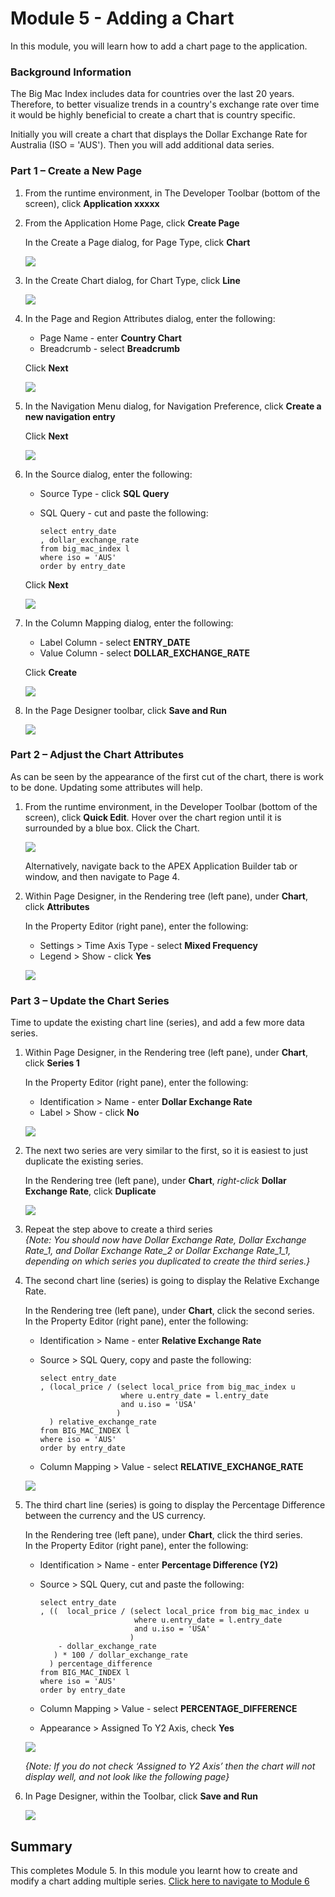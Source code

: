 # Module 5 - Adding a Chart

In this module, you will learn how to add a chart page to the application.

### Background Information
The Big Mac Index includes data for countries over the last 20 years. Therefore, to better visualize trends in a country's exchange rate over time it would be highly beneficial to create a chart that is country specific.

Initially you will create a chart that displays the Dollar Exchange Rate for Australia (ISO = 'AUS'). Then you will add additional data series.

### **Part 1** – Create a New Page

1. From the runtime environment, in The Developer Toolbar (bottom of the screen), click **Application xxxxx**  

2. From the Application Home Page, click **Create Page**  

    In the Create a Page dialog, for Page Type, click **Chart**  

    ![](images/5/set-page-type.png)

3. In the Create Chart dialog, for Chart Type, click **Line**

    ![](images/5/set-chart-type.png)

4. In the Page and Region Attributes dialog, enter the following:
    - Page Name - enter **Country Chart**
    - Breadcrumb - select **Breadcrumb**

    Click **Next**  

    ![](images/5/set-name.png)

5. In the Navigation Menu dialog, for Navigation Preference, click **Create a new navigation entry**

    Click **Next**

    ![](images/5/set-navigation.png)

6. In the Source dialog, enter the following:
    - Source Type - click **SQL Query**
    - SQL Query - cut and paste the following:

        ```
        select entry_date
        , dollar_exchange_rate
        from big_mac_index l
        where iso = 'AUS'
        order by entry_date
        ```
    Click **Next**

    ![](images/5/set-source.png)

7. In the Column Mapping dialog, enter the following:
    - Label Column - select **ENTRY_DATE**
    - Value Column - select **DOLLAR\_EXCHANGE_RATE**

    Click **Create**

    ![](images/5/set-columns.png)

8. In the Page Designer toolbar, click **Save and Run**

    ![](images/5/runtime.png)

### **Part 2** – Adjust the Chart Attributes
As can be seen by the appearance of the first cut of the chart, there is work to be done. Updating some attributes will help.

1. From the runtime environment, in the Developer Toolbar
(bottom of the screen), click **Quick Edit**.
    Hover over the chart region until it is surrounded by a blue box.
    Click the Chart.  

    ![](images/5/quick-edit.png)

    Alternatively, navigate back to the APEX Application Builder tab or window, and then navigate to Page 4.

2. Within Page Designer, in the Rendering tree (left pane), under **Chart**, click **Attributes**

    In the Property Editor (right pane), enter the following:

    - Settings > Time Axis Type - select **Mixed Frequency**
    - Legend > Show - click **Yes**  

    ![](images/5/set-attributes.png)

### **Part 3** – Update the Chart Series
Time to update the existing chart line (series), and add a few more data series.

1. Within Page Designer, in the Rendering tree (left pane), under **Chart**, click **Series 1**

    In the Property Editor (right pane), enter the following:

    - Identification > Name - enter **Dollar Exchange Rate**
    - Label > Show - click **No**  

    ![](images/5/set-series1.png)

2. The next two series are very similar to the first, so it is easiest to just duplicate the existing series.

    In the Rendering tree (left pane), under **Chart**, _right-click_ **Dollar Exchange Rate**, click **Duplicate**

    ![](images/5/duplicate-series.png)

3. Repeat the step above to create a third series  
    *{Note: You should now have Dollar Exchange Rate, Dollar Exchange Rate\_1, and Dollar Exchange Rate\_2 or Dollar Exchange Rate\_1\_1, depending on which series you duplicated to create the third series.}*

4. The second chart line (series) is going to display the Relative Exchange Rate.

    In the Rendering tree (left pane), under **Chart**, click the second series.    
    In the Property Editor (right pane), enter the following:

    - Identification > Name - enter **Relative Exchange Rate**
    - Source > SQL Query, copy and paste the following:

        ```
        select entry_date
        , (local_price / (select local_price from big_mac_index u
                          where u.entry_date = l.entry_date
                          and u.iso = 'USA'
                         )
          ) relative_exchange_rate
        from BIG_MAC_INDEX l
        where iso = 'AUS'
        order by entry_date
        ```
    - Column Mapping > Value - select **RELATIVE\_EXCHANGE_RATE**  

    ![](images/5/set-series2.png)

4. The third chart line (series) is going to display the Percentage Difference between the currency and the US currency.

    In the Rendering tree (left pane), under **Chart**, click the third series.    
    In the Property Editor (right pane), enter the following:

    - Identification > Name - enter **Percentage Difference (Y2)**
    - Source > SQL Query, cut and paste the following:

        ```
        select entry_date
        , ((  local_price / (select local_price from big_mac_index u
                             where u.entry_date = l.entry_date
                             and u.iso = 'USA'
                            )
            - dollar_exchange_rate
           ) * 100 / dollar_exchange_rate
          ) percentage_difference
        from BIG_MAC_INDEX l
        where iso = 'AUS'
        order by entry_date
        ```

    - Column Mapping > Value - select **PERCENTAGE_DIFFERENCE**
    - Appearance > Assigned To Y2 Axis, check **Yes**  

    ![](images/5/set-series3.png)

    *{Note: If you do not check ‘Assigned to Y2 Axis’ then the chart will not display well, and not look like the following page}*

5. In Page Designer, within the Toolbar, click **Save and Run**

    ![](images/5/final-runtime.png)

## **Summary**
This completes Module 5. In this module you learnt how to create and modify a chart adding multiple series. [Click here to navigate to Module 6](6-adding-chart-criteria.md)
